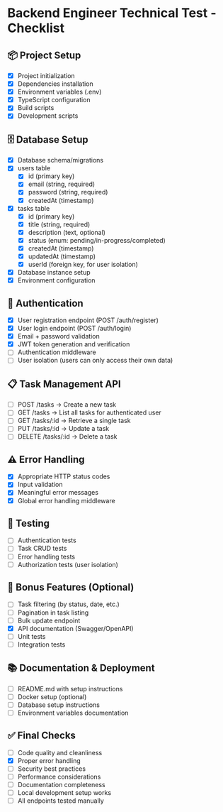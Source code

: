 # Backend Engineer Technical Test - Checklist

## 📦 Project Setup
- [x] Project initialization
- [x] Dependencies installation
- [x] Environment variables (.env)
- [x] TypeScript configuration
- [x] Build scripts
- [x] Development scripts

## 🗄️ Database Setup
- [x] Database schema/migrations
- [x] users table
  - [x] id (primary key)
  - [x] email (string, required)
  - [x] password (string, required)
  - [x] createdAt (timestamp)
- [x] tasks table
  - [x] id (primary key)
  - [x] title (string, required)
  - [x] description (text, optional)
  - [x] status (enum: pending/in-progress/completed)
  - [x] createdAt (timestamp)
  - [x] updatedAt (timestamp)
  - [x] userId (foreign key, for user isolation)
- [x] Database instance setup
- [x] Environment configuration

## 🔐 Authentication
- [x] User registration endpoint (POST /auth/register)
- [x] User login endpoint (POST /auth/login)
- [x] Email + password validation
- [x] JWT token generation and verification
- [ ] Authentication middleware
- [ ] User isolation (users can only access their own data)

## 📋 Task Management API
- [ ] POST /tasks → Create a new task
- [ ] GET /tasks → List all tasks for authenticated user
- [ ] GET /tasks/:id → Retrieve a single task
- [ ] PUT /tasks/:id → Update a task
- [ ] DELETE /tasks/:id → Delete a task

## ⚠️ Error Handling
- [x] Appropriate HTTP status codes
- [x] Input validation
- [x] Meaningful error messages
- [x] Global error handling middleware

## 🧪 Testing
- [ ] Authentication tests
- [ ] Task CRUD tests
- [ ] Error handling tests
- [ ] Authorization tests (user isolation)

## 🎯 Bonus Features (Optional)
- [ ] Task filtering (by status, date, etc.)
- [ ] Pagination in task listing
- [ ] Bulk update endpoint
- [x] API documentation (Swagger/OpenAPI)
- [ ] Unit tests
- [ ] Integration tests

## 📚 Documentation & Deployment
- [ ] README.md with setup instructions
- [ ] Docker setup (optional)
- [ ] Database setup instructions
- [ ] Environment variables documentation

## ✅ Final Checks
- [ ] Code quality and cleanliness
- [x] Proper error handling
- [ ] Security best practices
- [ ] Performance considerations
- [ ] Documentation completeness
- [ ] Local development setup works
- [ ] All endpoints tested manually
